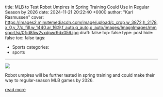 title: MLB to Test Robot Umpires in Spring Training Could Use in Regular Season by 2026
date: 2024-11-21 20:22:40 +0000
author: "Karl Rasmussen"
cover: https://images2.minutemediacdn.com/image/upload/c_crop,w_3872,h_2178,x_0,y_7/c_fill,w_1440,ar_16:9,f_auto,q_auto,g_auto/images/ImagnImages/mmsport/si/01jd85w2vxdpwr9dx056.jpg
draft: false
top: false
type: post
hide: false
toc: false
tags:
  - Sports
categories:
  - sports
---

![](https://images2.minutemediacdn.com/image/upload/c_crop,w_3872,h_2178,x_0,y_7/c_fill,w_1440,ar_16:9,f_auto,q_auto,g_auto/images/ImagnImages/mmsport/si/01jd85w2vxdpwr9dx056.jpg)

Robot umpires will be further tested in spring training and could make their way to regular-season MLB games by 2026.

[read more](https://www.si.com/mlb/mlb-to-test-robot-umpires-in-spring-training)
